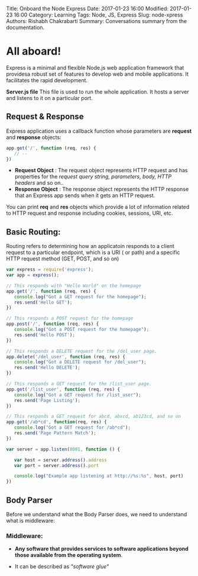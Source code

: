 Title: Onboard the Node Express
Date: 2017-01-23 16:00
Modified: 2017-01-23 16:00
Category: Learning
Tags: Node, JS, Express
Slug: node-xpress
Authors: Rishabh Chakrabarti
Summary: Conversations summary from the documentation.

# All aboard!

Express is a minimal and flexible Node.js web application framework that providesa robust set of features to develop web and mobile applications. It facilitates the rapid development.

**Server.js file**
This file is used to run the whole application. It hosts a server and listens to it on a particular port.

## Request & Response
Express application uses a callback function whose parameters are **request** and **response** objects:

```javascript
app.get('/', function (req, res) {
   // --
})
```
 * **Request Object** : The request object represents HTTP request and has properties for the *request query string, parameters, body, HTTP headers* and so on..
 * **Response Object** : The response object represents the HTTP response that an Express app sends when it gets an HTTP request.

You can print **req** and **res** objects which provide a lot of information related to HTTP request and response including cookies, sessions, URl, etc.

## Basic Routing:

Routing refers to determining how an applicatoin responds to a client request to a particular endpoint, which is a URI ( or path) and a specific HTTP request method (GET, POST, and so on)

```js
var express = require('express');
var app = express();

// This responds with "Hello World" on the homepage
app.get('/', function (req, res) {
   console.log("Got a GET request for the homepage");
   res.send('Hello GET');
})

// This responds a POST request for the homepage
app.post('/', function (req, res) {
   console.log("Got a POST request for the homepage");
   res.send('Hello POST');
})

// This responds a DELETE request for the /del_user page.
app.delete('/del_user', function (req, res) {
   console.log("Got a DELETE request for /del_user");
   res.send('Hello DELETE');
})

// This responds a GET request for the /list_user page.
app.get('/list_user', function (req, res) {
   console.log("Got a GET request for /list_user");
   res.send('Page Listing');
})

// This responds a GET request for abcd, abxcd, ab123cd, and so on
app.get('/ab*cd', function(req, res) {   
   console.log("Got a GET request for /ab*cd");
   res.send('Page Pattern Match');
})

var server = app.listen(8081, function () {

   var host = server.address().address
   var port = server.address().port

   console.log("Example app listening at http://%s:%s", host, port)
})
```

## Body Parser

Before we understand what the Body Parser does, we need to understand what is middleware:

### Middleware:

* **Any software that provides services to software applications beyond those available from the operating system**.

* It can be described as *"software glue"*
